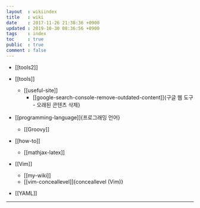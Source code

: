 ```yaml
---
layout  : wikiindex
title   : wiki
date    : 2017-11-26 21:38:36 +0900
updated : 2019-10-30 08:36:56 +0900
tags    : index
toc     : true
public  : true
comment : false
---
```


* [[tools2]]

* [[tools]]
    * [[useful-site]]
        * [[google-search-console-remove-outdated-content]]{구글 웹 도구 - 오래된 콘텐츠 삭제}
* [[programming-language]]{프로그래밍 언어}
    * [[Groovy]]
* [[how-to]]
    * [[mathjax-latex]]
* [[Vim]]
    * [[my-wiki]]
    * [[vim-conceallevel]]{conceallevel (Vim)}
* [[YAML]]

---

<!-- # blog
<div>
    <ul>
{% for post in site.posts %}
    {% if post.public != false %}
        <li>
            <a class="post-link" href="{{ post.url | prepend: site.baseurl }}">
                {{ post.title }}
            </a>
        </li>
    {% endif %}
{% endfor %}
    </ul>
</div> -->

